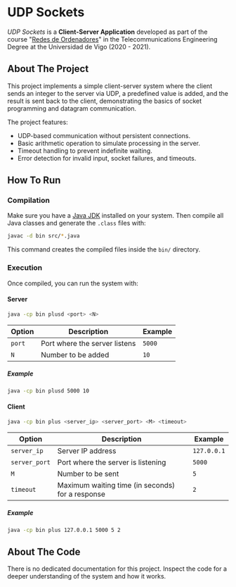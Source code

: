 # UDP Sockets
*UDP Sockets* is a **Client-Server Application** developed as part of the course "[Redes de Ordenadores](https://secretaria.uvigo.gal/docnet-nuevo/guia_docent/?centre=305&ensenyament=V05G301V01&assignatura=V05G301V01210&any_academic=2020_21)" in the Telecommunications Engineering Degree at the Universidad de Vigo (2020 - 2021).

## About The Project
This project implements a simple client-server system where the client sends an integer to the server via UDP, a predefined value is added, and the result is sent back to the client, demonstrating the basics of socket programming and datagram communication.

The project features:
- UDP-based communication without persistent connections.
- Basic arithmetic operation to simulate processing in the server.
- Timeout handling to prevent indefinite waiting.
- Error detection for invalid input, socket failures, and timeouts.

## How To Run
### Compilation
Make sure you have a [Java JDK](https://www.oracle.com/java/technologies/downloads/) installed on your system. Then compile all Java classes and generate the `.class` files with:

```bash
javac -d bin src/*.java
```

This command creates the compiled files inside the `bin/` directory.

### Execution
Once compiled, you can run the system with:
#### Server
```bash
java -cp bin plusd <port> <N>
```

| Option | Description | Example |
|--------|-------------|---------|
| `port` | Port where the server listens | `5000` |
| `N` | Number to be added | `10` |

##### Example
```bash
java -cp bin plusd 5000 10
```

#### Client
```bash
java -cp bin plus <server_ip> <server_port> <M> <timeout>
```
| Option | Description | Example |
|--------|-------------|---------|
| `server_ip` | Server IP address | `127.0.0.1` |
| `server_port` | Port where the server is listening | `5000` |
| `M` | Number to be sent | `5` |
| `timeout` | Maximum waiting time (in seconds) for a response | `2` |

##### Example
```bash
java -cp bin plus 127.0.0.1 5000 5 2
```

## About The Code
There is no dedicated documentation for this project. Inspect the code for a deeper understanding of the system and how it works.
